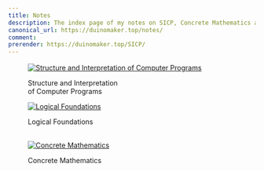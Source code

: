 ```yaml
---
title: Notes
description: The index page of my notes on SICP, Concrete Mathematics and Logical Foundations
canonical_url: https://duinomaker.top/notes/
comment:
prerender: https://duinomaker.top/SICP/
---
```


<div class="level" style="margin-top: 1rem; margin-bottom: .75rem">
<div class="level-item">
<figure class="image">
<a href="/SICP/" target="_self"><img class="image book-cover not-gallery-item" src="https://server.duinomaker.top/blog/images/books/sicp.jpg" alt="Structure and Interpretation of Computer Programs" /></a>
<p class="rigid">Structure and Interpretation<br />of Computer Programs</p>
</figure>
</div>

<div class="level-item">
<figure class="image">
<a href="/SF-LF/" target="_self"><img class="image book-cover not-gallery-item" src="https://server.duinomaker.top/blog/images/books/sf-lf.jpg" alt="Logical Foundations" /></a>
<p class="rigid">Logical Foundations<br /><br /></p>
</figure>
</div>

<!-- <div class="tile">
<figure class="image has-mb-6">
<a href="/ITOC/" target="_self"><img class="image book-cover not-gallery-item" src="https://server.duinomaker.top/blog/images/books/itoc.jpg" alt="Introdoction to the Theory of Computation" /></a>
<p class="rigid">Introduction to the<br />Theory of Computation</p>
</figure>
</div> -->
</div>

<div class="level">
<div class="level-item">
<figure class="image">
<a href="/CM/" target="_self"><img class="image book-cover not-gallery-item" src="https://server.duinomaker.top/blog/images/books/cm.jpg" alt="Concrete Mathematics" /></a>
<p class="rigid">Concrete Mathematics</p>
</figure>
</div>
</div>